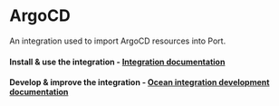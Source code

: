 # ArgoCD

An integration used to import ArgoCD resources into Port.

#### Install & use the integration - [Integration documentation](https://docs.port.io/build-your-software-catalog/sync-data-to-catalog/argocd/)

#### Develop & improve the integration - [Ocean integration development documentation](https://ocean.getport.io/develop-an-integration/)
